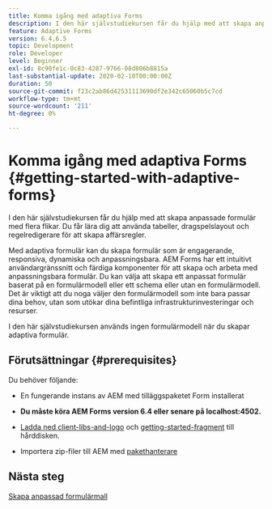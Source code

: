 ```yaml
---
title: Komma igång med adaptiva Forms
description: I den här självstudiekursen får du hjälp med att skapa anpassade formulär med flera flikar. Du får lära dig att använda tabeller, dragspelslayout och regelredigerare för att skapa affärsregler.
feature: Adaptive Forms
version: 6.4,6.5
topic: Development
role: Developer
level: Beginner
exl-id: 8c90fe1c-0c83-4287-9766-08d806b8815a
last-substantial-update: 2020-02-10T00:00:00Z
duration: 50
source-git-commit: f23c2ab86d42531113690df2e342c65060b5c7cd
workflow-type: tm+mt
source-wordcount: '211'
ht-degree: 0%

---
```


# Komma igång med adaptiva Forms {#getting-started-with-adaptive-forms}

I den här självstudiekursen får du hjälp med att skapa anpassade formulär med flera flikar. Du får lära dig att använda tabeller, dragspelslayout och regelredigerare för att skapa affärsregler.

Med adaptiva formulär kan du skapa formulär som är engagerande, responsiva, dynamiska och anpassningsbara. AEM Forms har ett intuitivt användargränssnitt och färdiga komponenter för att skapa och arbeta med anpassningsbara formulär. Du kan välja att skapa ett anpassat formulär baserat på en formulärmodell eller ett schema eller utan en formulärmodell. Det är viktigt att du noga väljer den formulärmodell som inte bara passar dina behov, utan som utökar dina befintliga infrastrukturinvesteringar och resurser.

I den här självstudiekursen används ingen formulärmodell när du skapar adaptiva formulär.

## Förutsättningar {#prerequisites}

Du behöver följande:

* En fungerande instans av AEM med tilläggspaketet Form installerat

* **Du måste köra AEM Forms version 6.4 eller senare på localhost:4502.**

* [Ladda ned client-libs-and-logo](assets/client-libs-and-logo.zip) och [getting-started-fragment](assets/getting-started-fragment.zip) till hårddisken.

* Importera zip-filer till AEM med [pakethanterare](http://localhost:4502/crx/packmgr/index.jsp)

## Nästa steg

[Skapa anpassad formulärmall](./create-adaptive-form-template.md)
